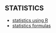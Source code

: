 ## STATISTICS

* [statistics using R](statistics-using-R.md)
* [statistics formulas](statistics-formulas.md)
